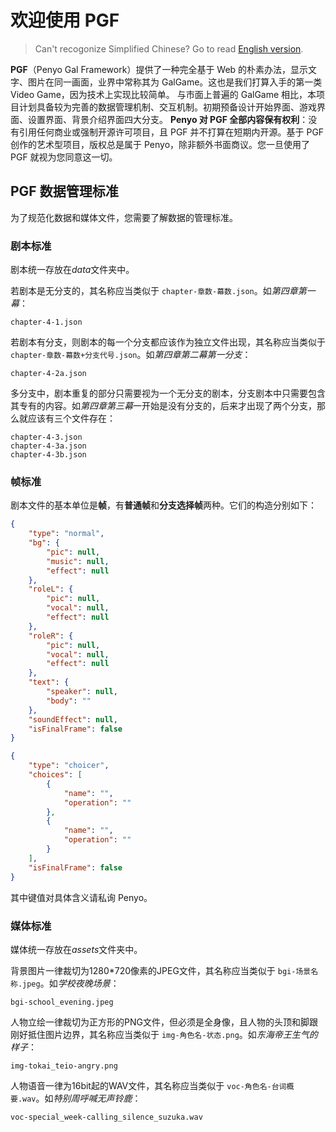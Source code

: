 # 欢迎使用 PGF

> Can't recogonize Simplified Chinese? Go to read [English version](README.md).

**PGF**（Penyo Gal Framework）提供了一种完全基于 Web 的朴素办法，显示文字、图片在同一画面，业界中常称其为 GalGame。这也是我们打算入手的第一类 Video Game，因为技术上实现比较简单。
与市面上普遍的 GalGame 相比，本项目计划具备较为完善的数据管理机制、交互机制。初期预备设计开始界面、游戏界面、设置界面、背景介绍界面四大分支。
**Penyo 对 PGF 全部内容保有权利**：没有引用任何商业或强制开源许可项目，且 PGF 并不打算在短期内开源。基于 PGF 创作的艺术型项目，版权总是属于 Penyo，除非额外书面商议。您一旦使用了 PGF 就视为您同意这一切。

## PGF 数据管理标准

为了规范化数据和媒体文件，您需要了解数据的管理标准。

### 剧本标准

剧本统一存放在*data*文件夹中。

若剧本是无分支的，其名称应当类似于 `chapter-章数-幕数.json`。如*第四章第一幕*：

```text
chapter-4-1.json
```

若剧本有分支，则剧本的每一个分支都应该作为独立文件出现，其名称应当类似于 `chapter-章数-幕数+分支代号.json`。如*第四章第二幕第一分支*：

```text
chapter-4-2a.json
```

多分支中，剧本重复的部分只需要视为一个无分支的剧本，分支剧本中只需要包含其专有的内容。如*第四章第三幕*一开始是没有分支的，后来才出现了两个分支，那么就应该有三个文件存在：

```text
chapter-4-3.json
chapter-4-3a.json
chapter-4-3b.json
```

### 帧标准

剧本文件的基本单位是**帧**，有**普通帧**和**分支选择帧**两种。它们的构造分别如下：

```json
{
    "type": "normal",
    "bg": {
        "pic": null,
        "music": null,
        "effect": null
    },
    "roleL": {
        "pic": null,
        "vocal": null,
        "effect": null
    },
    "roleR": {
        "pic": null,
        "vocal": null,
        "effect": null
    },
    "text": {
        "speaker": null,
        "body": ""
    },
    "soundEffect": null,
    "isFinalFrame": false
}
```

```json
{
    "type": "choicer",
    "choices": [
        {
            "name": "",
            "operation": ""
        },
        {
            "name": "",
            "operation": ""
        }
    ],
    "isFinalFrame": false
}
```

其中键值对具体含义请私询 Penyo。

### 媒体标准

媒体统一存放在*assets*文件夹中。

背景图片一律裁切为1280\*720像素的JPEG文件，其名称应当类似于 `bgi-场景名称.jpeg`。如*学校夜晚场景*：

```text
bgi-school_evening.jpeg
```

人物立绘一律裁切为正方形的PNG文件，但必须是全身像，且人物的头顶和脚跟刚好抵住图片边界，其名称应当类似于 `img-角色名-状态.png`。如*东海帝王生气的样子*：

```text
img-tokai_teio-angry.png
```

人物语音一律为16bit起的WAV文件，其名称应当类似于 `voc-角色名-台词概要.wav`。如*特别周呼喊无声铃鹿*：

```text
voc-special_week-calling_silence_suzuka.wav
```
